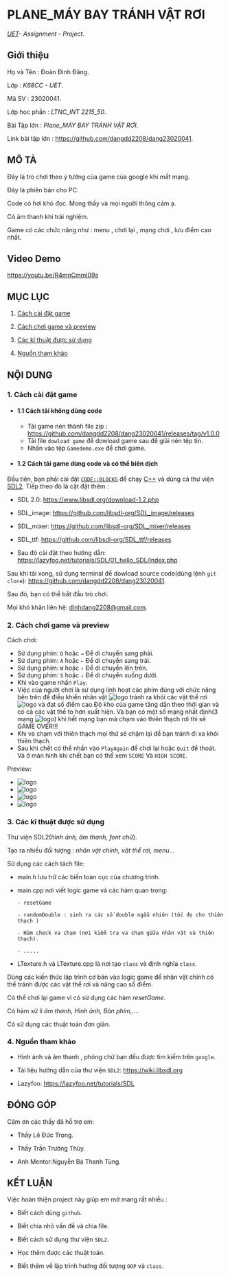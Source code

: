 # PLANE_MÁY BAY TRÁNH VẬT RƠI
*[UET](https://uet.vnu.edu.vn)- Assignment - Project*.

## Giới thiệu

 Họ và Tên : Đoàn Đình Đăng.

 Lớp : *K68CC - UET*.

 Mã SV : 23020041.

 Lớp học phần : *LTNC_INT 2215_50*.

 Bài Tập lớn : *Plane_MÁY BAY TRÁNH VẬT RƠI*.

 Link bài tập lớn : https://github.com/dangdd2208/dang23020041.


## MÔ TẢ

 Đây là trò chơi theo ý tưởng của game của google khi mất mạng.

 Đây là phiên bản cho PC.
 
 Code có hơi khó đọc. Mong thầy và mọi người thông cảm ạ.

 Có âm thanh khi trải nghiệm.

 Game có các chức năng như : menu , chơi lại , mạng chơi , lưu điểm cao nhất.

## Video Demo
https://youtu.be/R4mnCmml09s

## MỤC LỤC
 1. [ Cách cài đặt game](#1-cách-cài-đặt-game)

 2. [ Cách chơi game và preview](#2-cách-chơi-game-và-preview)

 3. [ Các kĩ thuật được sử dụng](#3-các-kĩ-thuật-được-sử-dụng)

 4. [ Nguồn tham khảo](#4-nguồn-tham-khảo)

## NỘI DUNG

### 1. Cách cài đặt game
- #### 1.1 Cách tải không dùng code
   - Tải game nén thành file zip : https://github.com/dangdd2208/dang23020041/releases/tag/v1.0.0
   - Tải file `dowload game` để dowload game sau để giải nén tệp tin.
   - Nhấn vào tệp `Gamedemo.exe` để chơi game.
- #### 1.2 Cách tải game dùng code và có thể biên dịch  

Đầu tiên, bạn phải cài đặt [`CODE::BLOCKS`](https://www.codeblocks.org/downloads/) để chạy [C++](https://vi.wikipedia.org/wiki/C%2B%2B) và dùng cả thư viện [SDL2](https://www.libsdl.org/download-2.0.php). Tiếp theo đó là cặt đặt thêm :

- SDL 2.0: https://www.libsdl.org/download-1.2.php

- SDL_image: https://github.com/libsdl-org/SDL_image/releases

- SDL_mixer: https://github.com/libsdl-org/SDL_mixer/releases

- SDL_ttf: https://github.com/libsdl-org/SDL_ttf/releases

- Sau đó cài đặt theo hướng dẫn: https://lazyfoo.net/tutorials/SDL/01_hello_SDL/index.php

Sau khi tải xong, sử dụng terminal để dowload source code(dùng lệnh `git clone`): https://github.com/dangdd2208/dang23020041.

Sau đó, bạn có thể bắt đầu trò chơi.

Mọi khó khăn liên hệ: dinhdang2208@gmail.com.

### 2. Cách chơi game và preview
Cách chơi:
- Sử dụng phím: `D` hoặc  `→`  Để di chuyển sang phải.
- Sử dụng phím: `A` hoặc `←` Để di chuyển sang trái.
- Sử dụng phím: `W` hoặc `↑` Để di chuyển lên trên.
- Sử dụng phím: `S` hoặc `↓` Để di chuyển xuống dưới.
- Khi vào game nhấn `Play`.
- Việc của người chơi là sử dụng linh hoạt các phím đúng với chức năng bên trên để điều khiển nhân vật ![logo](https://i.imgur.com/HEGmMHL.png) tránh ra khỏi các vật thể rơi ![logo](https://i.imgur.com/LeDdgGh.png) và đạt số điểm cao.Độ kho của game tăng dần theo thời gian và có cả các vật thể to hơn xuất hiện. Và bạn có một số mạng nhất định(3 mạng ![logo](https://i.imgur.com/0rAsPss.png)) khi hết mạng bạn mà chạm vào thiên thạch rơi thì sẽ GAME OVER!!!
- Khi va chạm  với thiên thạch mọi thứ sẽ chậm lại để bạn tránh đi xa khỏi thiên thạch.
- Sau khi chết có thể nhấn vào `PlayAgain` để chơi lại hoặc `Quit` để thoát. Và ở màn hình khi chết bạn có thể xem `SCORE` Và `HIGH SCORE`.
 
Preview:
- ![logo](https://i.imgur.com/AhbAStB.png)
- ![logo](https://i.imgur.com/6eoYxGD.png)
- ![logo](https://i.imgur.com/IttGDfd.png)
- ![logo](https://i.imgur.com/g5NOplS.png)
### 3. Các kĩ thuật được sử dụng

Thư viện SDL2(*hình ảnh, âm thanh, font chữ*).

Tạo  ra nhiều đối tượng : *nhân vật chính, vật thể rơi, menu*...

Sử dụng các cách tách file:
 - main.h lưu trữ các biến toàn cục của chương trình.
 - main.cpp nơi viết logic game và các hàm quan trong:
   
       - resetGame
   
       - randomDouble : sinh ra các số double ngẫu nhiên (tốc đọ cho thiên thạch )

       - Hàm check va chạm (nơi kiểm tra va chạm giữa nhân vật và thiên thạch).

       - .....
    
 - LTexture.h và LTexture.cpp là nơi tạo `class` và định nghĩa `class`.

Dùng các kiến thức lập trình cơ bản vào logic game để nhân vật chính có thể tránh được các vật thể rơi và  nâng cao số điểm.

Có thể chơi lại game vì có sử dụng các hàm *resetGame*.

Có hàm xử lí *âm thanh, Hình ảnh, Bàn phím*,....

Có sử dụng các thuật toán đơn giản.

### 4. Nguồn tham khảo

- Hình ảnh và âm  thanh , phông chữ bạn đều được tìm kiếm trên `google`.

- Tài liệu hướng dẫn của thư viện `SDL2`: https://wiki.libsdl.org

- Lazyfoo: https://lazyfoo.net/tutorials/SDL

## ĐÓNG GÓP

Cảm ơn các thầy đã hỗ trợ em:

- Thầy Lê Đức Trọng.

- Thầy Trần Trường Thủy.

- Anh Mentor:Nguyễn Bá Thanh Tùng.

## KẾT LUẬN

 Việc hoàn thiện project này giúp em mở mang rất nhiều :

- Biết cách dùng `github`.

- Biết chia nhỏ vấn đề và chia file.

- Biết cách sử dụng thư viện `SDL2`.

- Học thêm được các thuật toán.

- Biết thêm về lập trình hướng đối tượng `OOP` và `class`.
